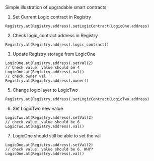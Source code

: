 Simple illustration of upgradable smart contracts

1. Set Current Logic contract in Registry

```
Registry.at(Registry.address).setLogicContract(LogicOne.address)
```

2. Check logic_contract address in Registry

```
Registry.at(Registry.address).logic_contract()
```

3. Update Registry storage from LogicOne

```
LogicOne.at(Registry.address).setVal(2)
// Check value: value should be 4
LogicOne.at(Registry.address).val()
// check owner val
Registry.at(Registry.address).owner()
```

5. Change logic layer to LogicTwo

```
Registry.at(Registry.address).setLogicContract(LogicTwo.address)
```

6. Set LogicTwo new value
```
LogicTwo.at(Registry.address).setVal(2)
// check value: value should be 6
LogicTwo.at(Registry.address).val()
```

7. LogicOne should still be able to set the val

```
LogicOne.at(Registry.address).setVal(2)
// check value: value should be 6. WHY?
LogicOne.at(Registry.address).val()
```